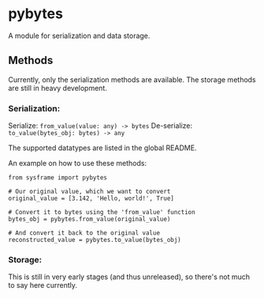 # pybytes

A module for serialization and data storage.


## Methods

Currently, only the serialization methods are available. The storage methods are still in heavy development.


### Serialization:

Serialize:    `from_value(value: any) -> bytes`
De-serialize: `to_value(bytes_obj: bytes) -> any`

The supported datatypes are listed in the global README.


An example on how to use these methods:
```
from sysframe import pybytes

# Our original value, which we want to convert
original_value = [3.142, 'Hello, world!', True]

# Convert it to bytes using the 'from_value' function
bytes_obj = pybytes.from_value(original_value)

# And convert it back to the original value
reconstructed_value = pybytes.to_value(bytes_obj)
```

### Storage:

This is still in very early stages (and thus unreleased), so there's not much to say here currently.

